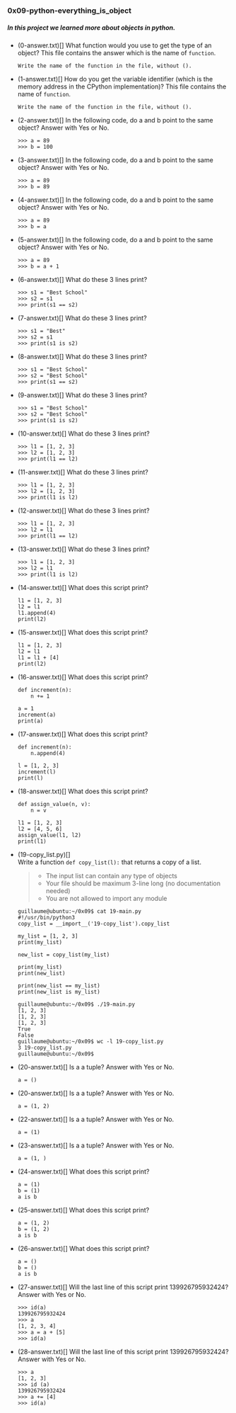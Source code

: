 ### 0x09-python-everything_is_object

##### In this project we learned more about objects in python.

* (0-answer.txt)[] What function would you use to get the type of an object? This file contains the answer which is the name of `function`.
    ```
    Write the name of the function in the file, without ().
    ```

* (1-answer.txt)[] How do you get the variable identifier (which is the memory address in the CPython implementation)? This file contains the name of `function`.
    ```
    Write the name of the function in the file, without ().
    ```

* (2-answer.txt)[] In the following code, do a and b point to the same object? Answer with Yes or No.
    ```
    >>> a = 89
    >>> b = 100
    ```

* (3-answer.txt)[] In the following code, do a and b point to the same object? Answer with Yes or No.
    ```
    >>> a = 89
    >>> b = 89
    ```

* (4-answer.txt)[] In the following code, do a and b point to the same object? Answer with Yes or No.
    ```
    >>> a = 89
    >>> b = a
    ```

* (5-answer.txt)[] In the following code, do a and b point to the same object? Answer with Yes or No.
    ```
    >>> a = 89
    >>> b = a + 1
    ```

* (6-answer.txt)[] What do these 3 lines print?
    ```
    >>> s1 = "Best School"
    >>> s2 = s1
    >>> print(s1 == s2)
    ```

* (7-answer.txt)[] What do these 3 lines print?
    ```
    >>> s1 = "Best"
    >>> s2 = s1
    >>> print(s1 is s2)
    ```

* (8-answer.txt)[] What do these 3 lines print?
    ```
    >>> s1 = "Best School"
    >>> s2 = "Best School"
    >>> print(s1 == s2)
    ```

* (9-answer.txt)[] What do these 3 lines print?
    ```
    >>> s1 = "Best School"
    >>> s2 = "Best School"
    >>> print(s1 is s2)
    ```

* (10-answer.txt)[] What do these 3 lines print?
    ```
    >>> l1 = [1, 2, 3]
    >>> l2 = [1, 2, 3] 
    >>> print(l1 == l2)
    ```

* (11-answer.txt)[] What do these 3 lines print?
    ```
    >>> l1 = [1, 2, 3]
    >>> l2 = [1, 2, 3] 
    >>> print(l1 is l2)
    ```

* (12-answer.txt)[] What do these 3 lines print?
    ```
    >>> l1 = [1, 2, 3]
    >>> l2 = l1
    >>> print(l1 == l2)
    ```

* (13-answer.txt)[] What do these 3 lines print?
    ```
    >>> l1 = [1, 2, 3]
    >>> l2 = l1
    >>> print(l1 is l2)
    ```

* (14-answer.txt)[] What does this script print?
    ```
    l1 = [1, 2, 3]
    l2 = l1
    l1.append(4)
    print(l2)
    ```

* (15-answer.txt)[] What does this script print?
    ```
    l1 = [1, 2, 3]
    l2 = l1
    l1 = l1 + [4]
    print(l2)
    ```

* (16-answer.txt)[] What does this script print?
    ```
    def increment(n):
        n += 1

    a = 1
    increment(a)
    print(a)
    ```

* (17-answer.txt)[] What does this script print?
    ```
    def increment(n):
        n.append(4)

    l = [1, 2, 3]
    increment(l)
    print(l)
    ```

* (18-answer.txt)[] What does this script print?
    ```
    def assign_value(n, v):
        n = v

    l1 = [1, 2, 3]
    l2 = [4, 5, 6]
    assign_value(l1, l2)
    print(l1)
    ```

* (19-copy_list.py)[]<br>
    Write a function `def copy_list(l):` that returns a copy of a list.

    > - The input list can contain any type of objects
    > - Your file should be maximum 3-line long (no documentation needed)
    > - You are not allowed to import any module

    ```
    guillaume@ubuntu:~/0x09$ cat 19-main.py
    #!/usr/bin/python3
    copy_list = __import__('19-copy_list').copy_list

    my_list = [1, 2, 3]
    print(my_list)

    new_list = copy_list(my_list)

    print(my_list)
    print(new_list)

    print(new_list == my_list)
    print(new_list is my_list)

    guillaume@ubuntu:~/0x09$ ./19-main.py
    [1, 2, 3]
    [1, 2, 3]
    [1, 2, 3]
    True
    False
    guillaume@ubuntu:~/0x09$ wc -l 19-copy_list.py 
    3 19-copy_list.py
    guillaume@ubuntu:~/0x09$ 
    ```

* (20-answer.txt)[] Is a a tuple? Answer with Yes or No.
    ```
    a = ()
    ```

* (20-answer.txt)[] Is a a tuple? Answer with Yes or No.
    ```
    a = (1, 2)
    ```

* (22-answer.txt)[] Is a a tuple? Answer with Yes or No.
    ```
    a = (1)
    ```

* (23-answer.txt)[] Is a a tuple? Answer with Yes or No.
    ```
    a = (1, )
    ```

* (24-answer.txt)[] What does this script print?
    ```
    a = (1)
    b = (1)
    a is b
    ```

* (25-answer.txt)[] What does this script print?
    ```
    a = (1, 2)
    b = (1, 2)
    a is b
    ```

* (26-answer.txt)[] What does this script print?
    ```
    a = ()
    b = ()
    a is b
    ```

* (27-answer.txt)[] Will the last line of this script print 139926795932424? Answer with Yes or No.
    ```
    >>> id(a)
    139926795932424
    >>> a
    [1, 2, 3, 4]
    >>> a = a + [5]
    >>> id(a)
    ```

* (28-answer.txt)[] Will the last line of this script print 139926795932424? Answer with Yes or No.
    ```
    >>> a
    [1, 2, 3]
    >>> id (a)
    139926795932424
    >>> a += [4]
    >>> id(a)
    ```
